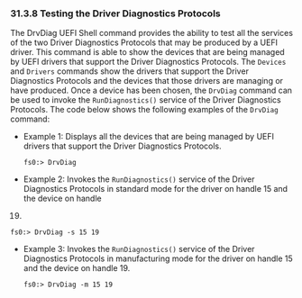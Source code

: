 <!--- @file
  31.3.8 Testing the Driver Diagnostics Protocols

  Copyright (c) 2012-2018, Intel Corporation. All rights reserved.<BR>

  Redistribution and use in source (original document form) and 'compiled'
  forms (converted to PDF, epub, HTML and other formats) with or without
  modification, are permitted provided that the following conditions are met:

  1) Redistributions of source code (original document form) must retain the
     above copyright notice, this list of conditions and the following
     disclaimer as the first lines of this file unmodified.

  2) Redistributions in compiled form (transformed to other DTDs, converted to
     PDF, epub, HTML and other formats) must reproduce the above copyright
     notice, this list of conditions and the following disclaimer in the
     documentation and/or other materials provided with the distribution.

  THIS DOCUMENTATION IS PROVIDED BY TIANOCORE PROJECT "AS IS" AND ANY EXPRESS OR
  IMPLIED WARRANTIES, INCLUDING, BUT NOT LIMITED TO, THE IMPLIED WARRANTIES OF
  MERCHANTABILITY AND FITNESS FOR A PARTICULAR PURPOSE ARE DISCLAIMED. IN NO
  EVENT SHALL TIANOCORE PROJECT  BE LIABLE FOR ANY DIRECT, INDIRECT, INCIDENTAL,
  SPECIAL, EXEMPLARY, OR CONSEQUENTIAL DAMAGES (INCLUDING, BUT NOT LIMITED TO,
  PROCUREMENT OF SUBSTITUTE GOODS OR SERVICES; LOSS OF USE, DATA, OR PROFITS;
  OR BUSINESS INTERRUPTION) HOWEVER CAUSED AND ON ANY THEORY OF LIABILITY,
  WHETHER IN CONTRACT, STRICT LIABILITY, OR TORT (INCLUDING NEGLIGENCE OR
  OTHERWISE) ARISING IN ANY WAY OUT OF THE USE OF THIS DOCUMENTATION, EVEN IF
  ADVISED OF THE POSSIBILITY OF SUCH DAMAGE.

-->

### 31.3.8 Testing the Driver Diagnostics Protocols

The DrvDiag UEFI Shell command provides the ability to test all the services of
the two Driver Diagnostics Protocols that may be produced by a UEFI driver.
This command is able to show the devices that are being managed by UEFI drivers
that support the Driver Diagnostics Protocols. The `Devices` and `Drivers`
commands show the drivers that support the Driver Diagnostics Protocols and the
devices that those drivers are managing or have produced. Once a device has
been chosen, the `DrvDiag` command can be used to invoke the `RunDiagnostics()`
service of the Driver Diagnostics Protocols. The code below shows the following
examples of the `DrvDiag` command:

* Example 1: Displays all the devices that are being managed by UEFI drivers that
support the Driver Diagnostics Protocols.

  `fs0:> DrvDiag`

* Example 2: Invokes the `RunDiagnostics()` service of the Driver Diagnostics
Protocols in standard mode for the driver on handle 15 and the device on handle
19.

  `fs0:> DrvDiag -s 15 19`

* Example 3: Invokes the `RunDiagnostics()` service of the Driver Diagnostics
Protocols in manufacturing mode for the driver on handle 15 and the device on
handle 19.

  `fs0:> DrvDiag -m 15 19`

